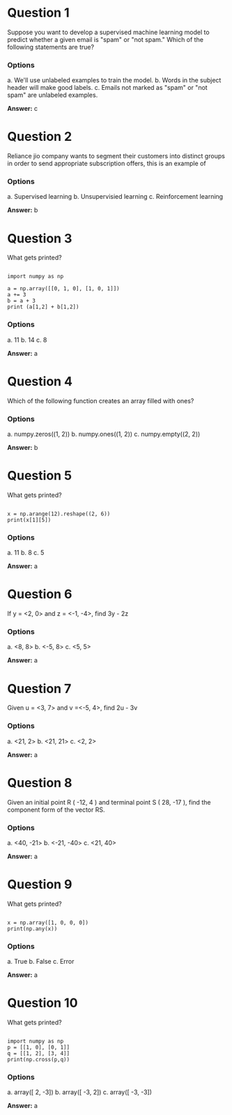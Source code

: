 # Question 1

Suppose you want to develop a supervised machine learning model to predict whether a given email is "spam" or "not spam." Which of the following statements are true?

### Options

a. We'll use unlabeled examples to train the model.
b. Words in the subject header will make good labels.
c. Emails not marked as "spam" or "not spam" are unlabeled examples.

**Answer:** c

# Question 2

Reliance jio company wants to segment their customers into distinct groups in order to send appropriate subscription offers, this is an example of

### Options

a. Supervised learning
b. Unsupervisied learning
c. Reinforcement learning

**Answer:** b

# Question 3

What gets printed?

````

import numpy as np

a = np.array([[0, 1, 0], [1, 0, 1]])
a += 3
b = a + 3
print (a[1,2] + b[1,2])

````

### Options

a. 11
b. 14
c. 8

**Answer:** a

# Question 4


Which of the following function creates an array filled with ones?

### Options

a. numpy.zeros((1, 2))
b. numpy.ones((1, 2))
c. numpy.empty((2, 2))

**Answer:** b

# Question 5

What gets printed?

````

x = np.arange(12).reshape((2, 6))
print(x[1][5])

````

### Options

a. 11
b. 8
c. 5


**Answer:** a

# Question 6

If y = <2, 0> and z = <-1, -4>, find 3y - 2z

### Options

a. <8, 8>
b. <-5, 8>
c. <5, 5>

**Answer:** a
 
# Question 7

Given u = <3, 7> and v =<-5, 4>, find 2u - 3v

### Options

a. <21, 2>
b. <21, 21>
c. <2, 2>

**Answer:** a

# Question 8

Given an initial point R ( -12, 4 ) and terminal point S ( 28, -17 ), find the component form of the vector RS.

### Options

a. <40, -21>
b. <-21, -40>
c. <21, 40>

**Answer:** a

# Question 9

What gets printed?

````

x = np.array([1, 0, 0, 0])
print(np.any(x))

````

### Options

a. True
b. False
c. Error

**Answer:** a

# Question 10


What gets printed?

````

import numpy as np
p = [[1, 0], [0, 1]]
q = [[1, 2], [3, 4]]
print(np.cross(p,q))

````
### Options

a. array([ 2, -3])
b. array([ -3, 2])
c. array([ -3, -3])

**Answer:** a
